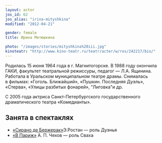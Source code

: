 ```yaml
---
layout: actor
jos_id: 62
jos_alias: "irina-mityshkina"
modified: "2012-04-21"

gender: female
title: Ирина Митюшкина

photo: "/images/stories/mityshkina%20iii.jpg"
kinoteatr: "http://www.kino-teatr.ru/teatr/acter/w/ros/242217/bio/"
---
```


Родилась 15 июня 1964 года в г. Магнитогорске. В 1988 году окончила ГАКИ, факультет театральной режиссуры, педагог — Л.А. Ящинина. Работала в Уральском муниципальном театре драмы. Снималась в фильмах: «Гоголь. Ближайший», «Пушкин. Последняя Дуэль», «Стерва», «Улицы разбитых фонарей», "Лиговка"и др.

С 2005 года актриса Санкт-Петербургского государственного драматического театра «Комедианты».

## Занята в спектаклях

- [«Сирано де Бержерак»](60-sirano-de-bergerak.html)Э.Ростан — роль Дуэнья
- [«В Париж»](41-v-paris.html) А. П. Чехов — роль Сваха
